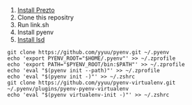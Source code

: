 1. [Install Prezto](https://github.com/sorin-ionescu/prezto)
2. Clone this repositry
3. Run link.sh
4. Install pyenv
5. [Install lsd](https://github.com/lsd-rs/lsd)
```
git clone https://github.com/yyuu/pyenv.git ~/.pyenv
echo 'export PYENV_ROOT="$HOME/.pyenv"' >> ~/.zprofile
echo 'export PATH="$PYENV_ROOT/bin:$PATH"' >> ~/.zprofile
echo 'eval "$(pyenv init --path)"' >> ~/.zprofile
echo 'eval "$(pyenv init -)"' >> ~/.zshrc
git clone https://github.com/yyuu/pyenv-virtualenv.git ~/.pyenv/plugins/pyenv-pyenv-virtualenv
echo 'eval "$(pyenv virtualenv-init -)"' >> ~/.zshrc
```
